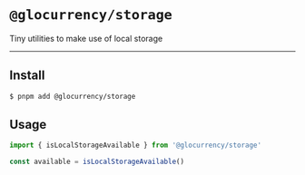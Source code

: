 # `@glocurrency/storage`

Tiny utilities to make use of local storage

---

## Install

```bash
$ pnpm add @glocurrency/storage
```

## Usage

```js
import { isLocalStorageAvailable } from '@glocurrency/storage'

const available = isLocalStorageAvailable()
```
